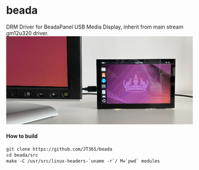 # beada
DRM Driver for BeadaPanel USB Media Display, inherit from main stream gm12u320 driver.
<img src="https://github.com/JT365/beada/blob/master/uds-2.png" width="600"/><br>

#### How to build
```
git clone https://github.com/JT365/beada 
cd beada/src
make -C /usr/src/linux-headers-`uname -r`/ M=`pwd` modules
```
